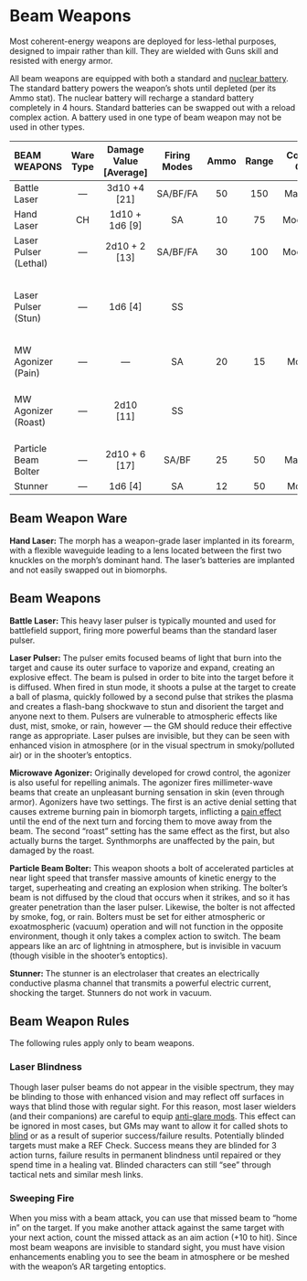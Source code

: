 # Beam Weapons

Most coherent-energy weapons are deployed for less-lethal purposes, designed to impair rather than kill. They are wielded with Guns skill and resisted with energy armor.

All beam weapons are equipped with both a standard and [nuclear battery](../16/05-common-tech-and-ware.md#everyday-technology). The standard battery powers the weapon’s shots until depleted (per its Ammo stat). The nuclear battery will recharge a standard battery completely in 4 hours. Standard batteries can be swapped out with a reload complex action. A battery used in one type of beam weapon may not be used in other types.

<!--sort-->

| BEAM WEAPONS                         | Ware Type | Damage Value \[Average\] | Firing Modes | Ammo  | Range | Comp/<wbr>GP | Notes                                                    |
| :----------------------------------- | :-------: | :----------------------: | :----------: | :---: | :---: | :----------: | :------------------------------------------------------- |
| Battle Laser                         |     —     |      3d10 +4 \[21\]      |   SA/BF/FA   |  50   |  150  |   Maj/R/3    | Fixed, Long                                              |
| Hand Laser                           |    CH     |     1d10 + 1d6 \[9\]     |      SA      |  10   |  75   |   Mod/R/2    | Concealable                                              |
| Laser Pulser (Lethal)                |     —     |     2d10 + 2 \[13\]      |   SA/BF/FA   |  30   |  100  |   Mod/R/2    | Knockdown, Long, Two-Handed                              |
| <!--sort-union-->Laser Pulser (Stun) |     —     |        1d6 \[4\]         |      SS      |       |       |              | Area Effect (uniform, 1&nbsp;m), Long, Shock, Two-Handed |
| MW Agonizer (Pain)                   |     —     |            —             |      SA      |  20   |  15   |    Mod/2     | Pain (biomorphs only)                                    |
| <!--sort-union-->MW Agonizer (Roast) |     —     |       2d10 \[11\]        |      SS      |       |       |              | Armor-Piercing, Pain (biomorphs only)                    |
| Particle Beam Bolter                 |     —     |     2d10 + 6 \[17\]      |    SA/BF     |  25   |  50   |   Maj/R/3    | Knockdown, Long, Two-Handed                              |
| Stunner                              |     —     |        1d6 \[4\]         |      SA      |  12   |  50   |    Mod/2     | Shock                                                    |

## Beam Weapon Ware

**Hand Laser:** The morph has a weapon-grade laser implanted in its forearm, with a flexible waveguide leading to a lens located between the first two knuckles on the morph’s dominant hand. The laser’s batteries are implanted and not easily swapped out in biomorphs.

## Beam Weapons

<!--sort-->

**Battle Laser:** This heavy laser pulser is typically mounted and used for battlefield support, firing more powerful beams than the standard laser pulser.

**Laser Pulser:** The pulser emits focused beams of light that burn into the target and cause its outer surface to vaporize and expand, creating an explosive effect. The beam is pulsed in order to bite into the target before it is diffused. When fired in stun mode, it shoots a pulse at the target to create a ball of plasma, quickly followed by a second pulse that strikes the plasma and creates a flash-bang shockwave to stun and disorient the target and anyone next to them. Pulsers are vulnerable to atmospheric effects like dust, mist, smoke, or rain, however — the GM should reduce their effective range as appropriate. Laser pulses are invisible, but they can be seen with enhanced vision in atmosphere (or in the visual spectrum in smoky/polluted air) or in the shooter’s entoptics.

**Microwave Agonizer:** Originally developed for crowd control, the agonizer is also useful for repelling animals. The agonizer fires millimeter-wave beams that create an unpleasant burning sensation in skin (even through armor). Agonizers have two settings. The first is an active denial setting that causes extreme burning pain in biomorph targets, inflicting a [pain effect](12-weapon-gear-traits.md) until the end of the next turn and forcing them to move away from the beam. The second “roast” setting has the same effect as the first, but also actually burns the target. Synthmorphs are unaffected by the pain, but damaged by the roast.

**Particle Beam Bolter:** This weapon shoots a bolt of accelerated particles at near light speed that transfer massive amounts of kinetic energy to the target, superheating and creating an explosion when striking. The bolter’s beam is not diffused by the cloud that occurs when it strikes, and so it has greater penetration than the laser pulser. Likewise, the bolter is not affected by smoke, fog, or rain. Bolters must be set for either atmospheric or exoatmospheric (vacuum) operation and will not function in the opposite environment, though it only takes a complex action to switch. The beam appears like an arc of lightning in atmosphere, but is invisible in vacuum (though visible in the shooter’s entoptics).

**Stunner:** The stunner is an electrolaser that creates an electrically conductive plasma channel that transmits a powerful electric current, shocking the target. Stunners do not work in vacuum.

<!--sort-end-->

## Beam Weapon Rules

The following rules apply only to beam weapons.

<!--sort-->

### Laser Blindness

Though laser pulser beams do not appear in the visible spectrum, they may be blinding to those with enhanced vision and may reflect off surfaces in ways that blind those with regular sight. For this reason, most laser wielders (and their companions) are careful to equip [anti-glare mods](../16/06-sensory-augmentations.md). This effect can be ignored in most cases, but GMs may want to allow it for called shots to [blind](15-special-attacks.md#blind-attacks) or as a result of superior success/failure results. Potentially blinded targets must make a REF Check. Success means they are blinded for 3 action turns, failure results in permanent blindness until repaired or they spend time in a healing vat. Blinded characters can still “see” through tactical nets and similar mesh links.

### Sweeping Fire

When you miss with a beam attack, you can use that missed beam to “home in” on the target. If you make another attack against the same target with your next action, count the missed attack as an aim action (+10 to hit). Since most beam weapons are invisible to standard sight, you must have vision enhancements enabling you to see the beam in atmosphere or be meshed with the weapon’s AR targeting entoptics.

<!--sort-end-->

